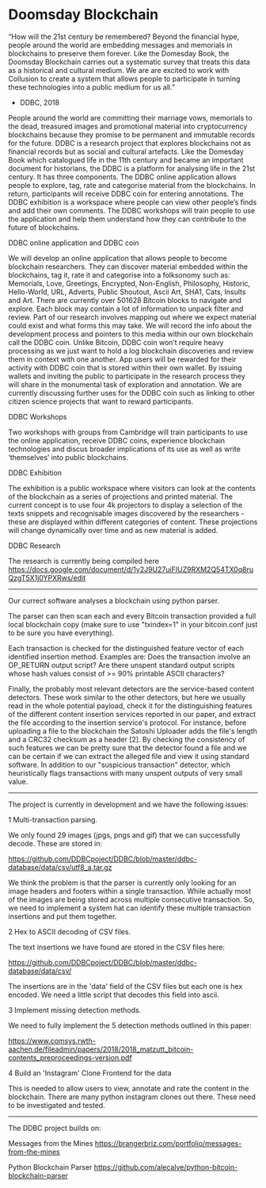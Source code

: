 # Doomsday Blockchain

“How will the 21st century be remembered? Beyond the financial hype, people around the world are embedding messages and memorials in blockchains to preserve them forever. Like the Domesday Book, the Doomsday Blockchain carries out a systematic survey that treats this data as a historical and cultural medium. We are are excited to work with Collusion to create a system that allows people to participate in turning these technologies into a public medium for us all.”  

- DDBC, 2018


People around the world are committing their marriage vows, memorials to the dead, treasured images and promotional material into cryptocurrency blockchains because they promise to be permanent and immutable records for the future. DDBC is a research project that explores blockchains not as financial records but as social and cultural artefacts. Like the Domesday Book which catalogued life in the 11th century and became an important document for historians, the DDBC is a platform for analysing life in the 21st century. It has three components. The DDBC online application allows people to explore, tag, rate and categorise material from the blockchains. In return, participants will receive DDBC coin for entering annotations. The DDBC exhibition is a workspace where people can view other people’s finds and add their own comments. The DDBC workshops will train people to use the application and help them understand how they can contribute to the future of blockchains.

DDBC online application and DDBC coin

We will develop an online application that allows people to become blockchain researchers. They can discover material embedded within the blockchains, tag it, rate it and categorise into a folksonomy such as: Memorials, Love, Greetings, Encrypted, Non-English, Philosophy, Historic, Hello-World, URL, Adverts, Public Shoutout, Ascii Art, SHA1, Cats, Insults and Art. There are currently over 501628 Bitcoin blocks to navigate and explore. Each block may contain a lot of information to unpack filter and review. Part of our research involves mapping out where we expect material could exist and what forms this may take. We will record the info about the development process and pointers to this media within our own blockchain call the DDBC coin. Unlike Bitcoin, DDBC coin won’t require heavy processing as we just want to hold a log blockchain discoveries and review them in context with one another. App users will be rewarded for their activity with DDBC coin that is stored within their own wallet. By issuing wallets and inviting the public to participate in the research process they will share in the monumental task of exploration and annotation. We are currently discussing further uses for the DDBC coin such as linking to other citizen science projects that want to reward participants.

DDBC Workshops

Two workshops with groups from Cambridge will train participants to use the online application, receive DDBC coins, experience blockchain technologies and discus broader implications of its use as well as write ‘themselves’ into public blockchains. 


DDBC Exhibition

The exhibition is a public workspace where visitors can look at the contents of the blockchain as a series of projections and printed material. The current concept is to use four 4k projectors to display a selection of the texts snippets and recognisable images discovered by the researchers - these are displayed within different categories of content. These projections will change dynamically over time and as new material is added. 

DDBC Research

The research is currently being compiled here https://docs.google.com/document/d/1y2J9U27uiFIUZ9RXM2Q54TX0q8ruQzgT5X1j0YPXRws/edit

-------

Our currect software analyses a blockchain using python parser. 

The parser can then scan each and every Bitcoin transaction provided a full local blockchain copy (make sure to use "txindex=1" in your bitcoin.conf just to be sure you have everything).

Each transaction is checked for the distinguished feature vector of each identified insertion method. Examples are: Does the transaction
involve an OP_RETURN output script? Are there unspent standard output scripts whose hash values consist of >= 90% printable ASCII characters?

Finally, the probably most relevant detectors are the service-based content detectors. These work similar to the other detectors, but here we usually read in the whole potential payload, check it for the distinguishing features of the different content insertion services reported in our paper, and extract the file according to the insertion service's protocol. For instance, before uploading a file to the blockchain the Satoshi Uploader adds the file's length and a CRC32 checksum as a header [2]. By checking the consistency of such features we can be pretty sure that the detector found a file and we can be certain if we can extract the alleged file and view it using standard software. In addition to our "suspicious transaction" detector, which heuristically flags transactions with many unspent outputs of very small value.

-------

The project is currently in development and we have the following issues:

1 Multi-transaction parsing. 

We only found 29 images (jpgs, pngs and gif) that we can successfully decode. These are stored in:

https://github.com/DDBCpoject/DDBC/blob/master/ddbc-database/data/csv/utf8_a.tar.gz

We think the problem is that the parser is currently only looking for an image headers and footers within a single transaction. While actually most of the images are being stored across multiple consecutive transaction. So, we need to implement a system hat can identify these multiple transaction insertions and put them together.


2 Hex to ASCII decoding of CSV files. 

The text insertions we have found are stored in the CSV files here:

https://github.com/DDBCpoject/DDBC/blob/master/ddbc-database/data/csv/

The insertions are in the 'data' field of the CSV files but each one is hex encoded. We need a little script that decodes this field into ascii.

 
3 Implement missing detection methods.

We need to fully implement the 5 detection methods outlined in this paper: 

https://www.comsys.rwth-aachen.de/fileadmin/papers/2018/2018_matzutt_bitcoin-contents_preproceedings-version.pdf


4 Build an 'Instagram' Clone Frontend for the data

This is needed to allow users to view, annotate and rate the content in the blockchain. There are many python instagram clones out there. These need to be investigated and tested. 


------------

The DDBC project builds on:


Messages from the Mines https://brangerbriz.com/portfolio/messages-from-the-mines

Python Blockchain Parser https://github.com/alecalve/python-bitcoin-blockchain-parser
